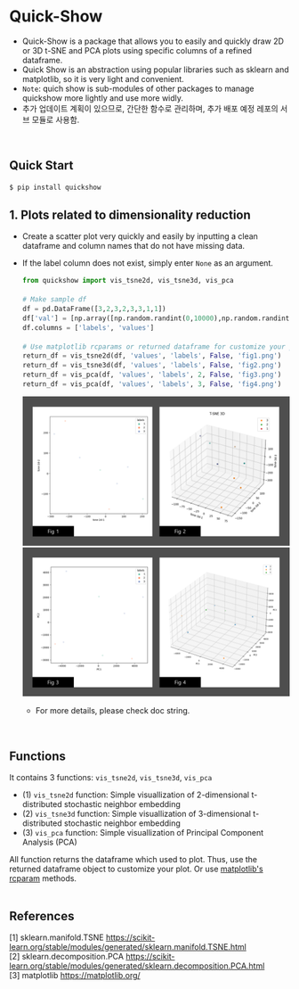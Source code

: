 # Quick-Show
- Quick-Show is a package that allows you to easily and quickly draw 2D or 3D t-SNE and PCA plots using specific columns of a refined dataframe.
- Quick Show is an abstraction using popular libraries such as sklearn and matplotlib, so it is very light and convenient.
- `Note`: quich show is sub-modules of other packages to manage quickshow more lightly and use more widly.
- 추가 업데이트 계획이 있으므로, 간단한 함수로 관리하며, 추가 배포 예정 레포의 서브 모듈로 사용함.
<br>

## Quick Start
  ```cmd
  $ pip install quickshow
  ```
  
  ## 1. Plots related to dimensionality reduction
- Create a scatter plot very quickly and easily by inputting a clean dataframe and column names that do not have missing data. 
- If the label column does not exist, simply enter `None` as an argument.
  ```python
  from quickshow import vis_tsne2d, vis_tsne3d, vis_pca

  # Make sample df
  df = pd.DataFrame([3,2,3,2,3,3,1,1])
  df['val'] = [np.array([np.random.randint(0,10000),np.random.randint(0,10000),np.random.randint(0,10000)]) for x in df[0]]
  df.columns = ['labels', 'values']

  # Use matplotlib rcparams or returned dataframe for customize your plot.
  return_df = vis_tsne2d(df, 'values', 'labels', False, 'fig1.png')
  return_df = vis_tsne3d(df, 'values', 'labels', False, 'fig2.png')
  return_df = vis_pca(df, 'values', 'labels', 2, False, 'fig3.png')
  return_df = vis_pca(df, 'values', 'labels', 3, False, 'fig4.png')
  ```
  
  ![](https://github.com/DSDanielPark/quick-show/blob/main/quickshow/output/readme_fig1.png)
  ![](https://github.com/DSDanielPark/quick-show/blob/main/quickshow/output/readme_fig2.png)
  
  <!-- <img src="https://github.com/DSDanielPark/quick-show/blob/main/quickshow/output/readme_fig1.png" width="500"><BR>
  <img src="https://github.com/DSDanielPark/quick-show/blob/main/quickshow/output/readme_fig2.png" width="500"><BR> -->
  - For more details, please check doc string.
<br>

## Functions
It contains 3 functions: `vis_tsne2d`, `vis_tsne3d`, `vis_pca`
- (1) `vis_tsne2d` function: Simple visuallization of 2-dimensional t-distributed stochastic neighbor embedding
- (2) `vis_tsne3d` function: Simple visuallization of 3-dimensional t-distributed stochastic neighbor embedding
- (3) `vis_pca` function: Simple visuallization of Principal Component Analysis (PCA)


All function returns the dataframe which used to plot. Thus, use the returned dataframe object to customize your plot. Or use [matplotlib's rcparam](https://matplotlib.org/stable/tutorials/introductory/customizing.html) methods.
<br>
<br>


## References
[1] sklearn.manifold.TSNE https://scikit-learn.org/stable/modules/generated/sklearn.manifold.TSNE.html <br>
[2] sklearn.decomposition.PCA https://scikit-learn.org/stable/modules/generated/sklearn.decomposition.PCA.html <br>
[3] matplotlib https://matplotlib.org/
